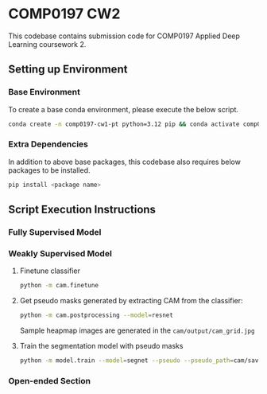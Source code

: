 # COMP0197 CW2

This codebase contains submission code for COMP0197 Applied Deep Learning coursework 2.

## Setting up Environment

### Base Environment
To create a base conda environment, please execute the below script.
```bash
conda create -n comp0197-cw1-pt python=3.12 pip && conda activate comp0197-cw1-pt && pip install torch==2.5.0 torchvision --index-url https://download.pytorch.org/whl/cpu
```

### Extra Dependencies
In addition to above base packages, this codebase also requires below packages to be installed.
```bash
pip install <package name>
```


## Script Execution Instructions

### Fully Supervised Model

### Weakly Supervised Model

1. Finetune classifier
   ```sh
   python -m cam.finetune
   ```
2. Get pseudo masks generated by extracting CAM from the classifier:
   ```sh
   python -m cam.postprocessing --model=resnet
   ```

   Sample heapmap images are generated in the ```cam/output/cam_grid.jpg```
3. Train the segmentation model with pseudo masks
   ```sh
   python -m model.train --model=segnet --pseudo --pseudo_path=cam/saved_models/resnet50_gradcampp_pseudo.pt
   ```

### Open-ended Section
